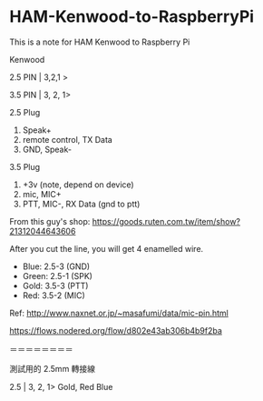 # HAM-Kenwood-to-RaspberryPi
This is a note for HAM Kenwood to Raspberry Pi


Kenwood

2.5 PIN
| 3,2,1 >

3.5 PIN
| 3, 2, 1> 

2.5 Plug 
1. Speak+
2. remote control, TX Data
3. GND, Speak-

3.5 Plug
1. +3v (note, depend on device)
2. mic, MIC+
3. PTT, MIC-, RX Data (gnd to ptt)

From this guy's shop: https://goods.ruten.com.tw/item/show?21312044643606

After you cut the line, you will get 4 enamelled wire.

- Blue: 2.5-3 (GND)
- Green: 2.5-1 (SPK)
- Gold: 3.5-3 (PTT)
- Red: 3.5-2 (MIC)




Ref: http://www.naxnet.or.jp/~masafumi/data/mic-pin.html

https://flows.nodered.org/flow/d802e43ab306b4b9f2ba

＝＝＝＝＝＝＝＝

測試用的 2.5mm 轉接線

2.5 | 3, 2, 1> Gold, Red Blue
